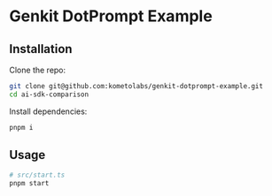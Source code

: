 # Genkit DotPrompt Example

## Installation

Clone the repo:

```bash
git clone git@github.com:kometolabs/genkit-dotprompt-example.git
cd ai-sdk-comparison
```

Install dependencies:

```bash
pnpm i
```

## Usage

```bash
# src/start.ts
pnpm start
```
